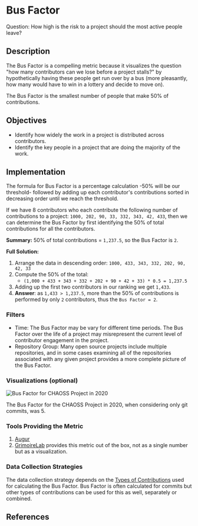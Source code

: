 # Bus Factor

Question: How high is the risk to a project should the most active people leave?

## Description  
The Bus Factor is a compelling metric because it visualizes the question "how many contributors can we lose before a project stalls?" by hypothetically having these people get run over by a bus (more pleasantly, how many would have to win in a lottery and decide to move on).

The Bus Factor is the smallest number of people that make 50% of contributions.


## Objectives  
* Identify how widely the work in a project is distributed across contributors.
* Identify the key people in a project that are doing the majority of the work.

## Implementation  
The formula for Bus Factor is a percentage calculation -50% will be our threshold-
followed by adding up each contributor's contributions sorted in decreasing order until we reach
the threshold.

If we have 8 contributors who each contribute the following number of contributions to a project: `1000, 202, 90, 33, 332, 343, 42, 433`, then we can determine the Bus Factor by first identifying the 50% of total contributions for all the contributors.

**Summary:** 50% of total contributions = `1,237.5`, so the Bus Factor is `2`.

**Full Solution:**
1. Arrange the data in descending order: `1000, 433, 343, 332, 202, 90, 42, 33`
2. Compute the 50% of the total:
   -  `(1,000 + 433 + 343 + 332 + 202 + 90 + 42 + 33) * 0.5 = 1,237.5`
3. Adding up the first two contributors in our ranking we get `1,433`.
4. **Answer**: as `1,433 > 1,237.5`, more than the 50% of contributions is performed by only `2` contributors, thus the `Bus Factor = 2`.

### Filters
* Time: The Bus Factor may be vary for different time periods. The Bus Factor over the life of a project may misrepresent the current level of contributor engagement in the project.
* Repository Group: Many open source projects include multiple repositories, and in some cases examining all of the repositories associated with any given project provides a more complete picture of the Bus Factor.

### Visualizations (optional)

![Bus Factor for CHAOSS Project in 2020](https://raw.githubusercontent.com/chaoss/wg-risk/main/focus-areas/business-risk/images/bus-factor_chaoss-2020.png)

The Bus Factor for the CHAOSS Project in 2020, when considering only git commits, was 5.

### Tools Providing the Metric
1. [Augur](https://github.com/chaoss/augur)
2. [GrimoireLab](https://chaoss.github.io/grimoirelab) provides this metric out of the box, not as a single number but as a visualization.

### Data Collection Strategies
The data collection strategy depends on the [Types of Contributions](https://chaoss.community/metric-types-of-contributions/) used for calculating the Bus Factor. Bus Factor is often calculated for commits but other types of contributions can be used for this as well, separately or combined.


## References
